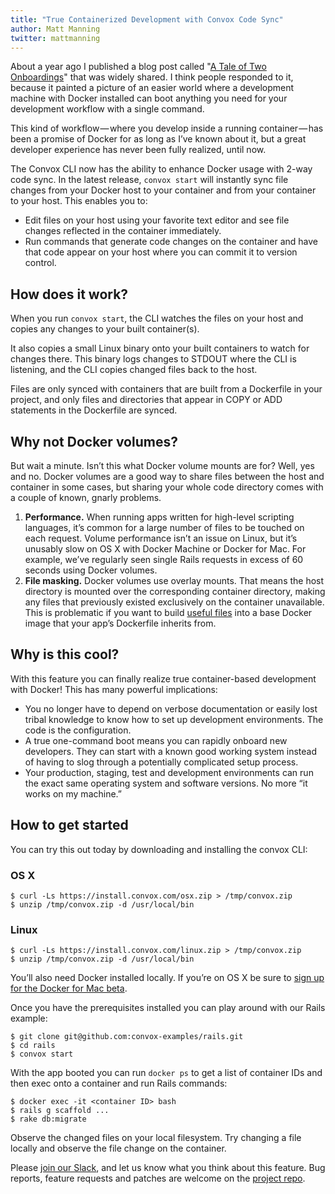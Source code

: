 ```yaml
---
title: "True Containerized Development with Convox Code Sync"
author: Matt Manning
twitter: mattmanning
---
```


About a year ago I published a blog post called "[A Tale of Two Onboardings](https://convox.com/blog/a-tale-of-two-onboardings/)" that was widely shared. I think people responded to it, because it painted a picture of an easier world where a development machine with Docker installed can boot anything you need for your development workflow with a single command.

This kind of workflow — where you develop inside a running container — has been a promise of Docker for as long as I’ve known about it, but a great developer experience has never been fully realized, until now.

The Convox CLI now has the ability to enhance Docker usage with 2-way code sync. In the latest release, `convox start` will instantly sync file changes from your Docker host to your container and from your container to your host. This enables you to:

- Edit files on your host using your favorite text editor and see file changes reflected in the container immediately.
- Run commands that generate code changes on the container and have that code appear on your host where you can commit it to version control.

## How does it work?

When you run `convox start`, the CLI watches the files on your host and copies any changes to your built container(s).

It also copies a small Linux binary onto your built containers to watch for changes there. This binary logs changes to STDOUT where the CLI is listening, and the CLI copies changed files back to the host.

Files are only synced with containers that are built from a Dockerfile in your project, and only files and directories that appear in COPY or ADD statements in the Dockerfile are synced.

## Why not Docker volumes?

But wait a minute. Isn’t this what Docker volume mounts are for? Well, yes and no. Docker volumes are a good way to share files between the host and container in some cases, but sharing your whole code directory comes with a couple of known, gnarly problems.

1. **Performance.** When running apps written for high-level scripting languages, it’s common for a large number of files to be touched on each request. Volume performance isn’t an issue on Linux, but it’s unusably slow on OS X with Docker Machine or Docker for Mac. For example, we’ve regularly seen single Rails requests in excess of 60 seconds using Docker volumes.
2. **File masking.** Docker volumes use overlay mounts. That means the host directory is mounted over the corresponding container directory, making any files that previously existed exclusively on the container unavailable. This is problematic if you want to build [useful files](https://github.com/convox/rails/blob/80343c751c87be20b1f15c7293d386ceb6824e40/Dockerfile#L8-L9) into a base Docker image that your app’s Dockerfile inherits from.

## Why is this cool?

With this feature you can finally realize true container-based development with Docker! This has many powerful implications:

- You no longer have to depend on verbose documentation or easily lost tribal knowledge to know how to set up development environments. The code is the configuration.
- A true one-command boot means you can rapidly onboard new developers. They can start with a known good working system instead of having to slog through a potentially complicated setup process.
- Your production, staging, test and development environments can run the exact same operating system and software versions. No more “it works on my machine.”

## How to get started

You can try this out today by downloading and installing the convox CLI:

### OS X

```
$ curl -Ls https://install.convox.com/osx.zip > /tmp/convox.zip
$ unzip /tmp/convox.zip -d /usr/local/bin
```

### Linux

```
$ curl -Ls https://install.convox.com/linux.zip > /tmp/convox.zip
$ unzip /tmp/convox.zip -d /usr/local/bin
```

You’ll also need Docker installed locally. If you’re on OS X be sure to [sign up for the Docker for Mac beta](https://beta.docker.com/).

Once you have the prerequisites installed you can play around with our Rails example:

```
$ git clone git@github.com:convox-examples/rails.git
$ cd rails
$ convox start
```

With the app booted you can run `docker ps` to get a list of container IDs and then exec onto a container and run Rails commands:

```
$ docker exec -it <container ID> bash
$ rails g scaffold ...
$ rake db:migrate
```

Observe the changed files on your local filesystem. Try changing a file locally and observe the file change on the container.

Please [join our Slack](https://invite.convox.com), and let us know what you think about this feature. Bug reports, feature requests and patches are welcome on the [project repo](https://github.com/convox/rack).
